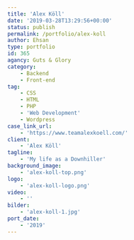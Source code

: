 ```yaml
---
title: 'Alex Köll'
date: '2019-03-28T13:29:56+00:00'
status: publish
permalink: /portfolio/alex-koll
author: Ehsan
type: portfolio
id: 365
agancy: Guts & Glory
category:
    - Backend
    - Front-end
tag:
    - CSS
    - HTML
    - PHP
    - 'Web Development'
    - Wordpress
case_link_url:
    - 'https://www.teamalexkoell.com/'
client:
    - 'Alex Köll'
tagline:
    - 'My life as a Downhiller'
background_image:
    - 'alex-koll-top.png'
logo:
    - 'alex-koll-logo.png'
video:
    - ''
bilder:
    - 'alex-koll-1.jpg'
port_date:
    - '2019'
---
```


